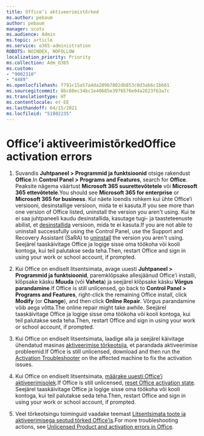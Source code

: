 ```yaml
---
title: Office’i aktiveerimistõrked
ms.author: pebaum
author: pebaum
manager: scotv
ms.audience: Admin
ms.topic: article
ms.service: o365-administration
ROBOTS: NOINDEX, NOFOLLOW
localization_priority: Priority
ms.collection: Adm_O365
ms.custom:
- "9002310"
- "4489"
ms.openlocfilehash: f791c15a57a4da209b7802db853c0d3ab6c1b681
ms.sourcegitcommit: 8bc60ec34bc1e40685e3976576e04a2623f63a7c
ms.translationtype: HT
ms.contentlocale: et-EE
ms.lasthandoff: 04/15/2021
ms.locfileid: "51802235"
---
```

# <a name="office-activation-errors"></a><span data-ttu-id="644c6-102">Office’i aktiveerimistõrked</span><span class="sxs-lookup"><span data-stu-id="644c6-102">Office activation errors</span></span>

1. <span data-ttu-id="644c6-103">Suvandis **Juhtpaneel > Programmid ja funktsioonid** otsige rakendust **Office**.</span><span class="sxs-lookup"><span data-stu-id="644c6-103">In **Control Panel > Programs and Features**, search for **Office**.</span></span> <span data-ttu-id="644c6-104">Peaksite nägema väärtust **Microsoft 365 suurettevõtetele** või **Microsoft 365 ettevõtetele**.</span><span class="sxs-lookup"><span data-stu-id="644c6-104">You should see **Microsoft 365 for enterprise** or **Microsoft 365 for business**.</span></span> <span data-ttu-id="644c6-105">Kui näete loendis rohkem kui ühte Office’i versiooni, desinstallige versioon, mida te ei kasuta.</span><span class="sxs-lookup"><span data-stu-id="644c6-105">If you see more than one version of Office listed, uninstall the version you aren't using.</span></span> <span data-ttu-id="644c6-106">Kui te ei saa juhtpaneeli kaudu desinstallida, kasutage tugi- ja taasteteenuste abilist, et [desinstallida](https://aka.ms/SARA-OfficeUninstall-Alchemy) versioon, mida te ei kasuta.</span><span class="sxs-lookup"><span data-stu-id="644c6-106">If you are not able to uninstall successfully using the Control Panel, use the Support and Recovery Assistant (SaRA) to [uninstall](https://aka.ms/SARA-OfficeUninstall-Alchemy) the version you aren't using.</span></span> <span data-ttu-id="644c6-107">Seejärel taaskäivitage Office ja logige sisse oma töökoha või kooli kontoga, kui teil palutakse seda teha.</span><span class="sxs-lookup"><span data-stu-id="644c6-107">Then, restart Office and sign in using your work or school account, if prompted.</span></span> 

2. <span data-ttu-id="644c6-108">Kui Office on endiselt litsentsimata, avage uuesti **Juhtpaneel > Programmid ja funktsioonid**, paremklõpsake allesjäänud Office’i installi, klõpsake käsku **Muuda** (või **Vaheta**) ja seejärel klõpsake käsku **Võrgus parandamine**.</span><span class="sxs-lookup"><span data-stu-id="644c6-108">If Office is still unlicensed, go back to **Control Panel > Programs and Features**, right-click the remaining Office install, click **Modify** (or **Change**), and then click **Online Repair**.</span></span> <span data-ttu-id="644c6-109">Võrgus parandamine võib aega võtta.</span><span class="sxs-lookup"><span data-stu-id="644c6-109">The online repair might take awhile.</span></span> <span data-ttu-id="644c6-110">Seejärel taaskäivitage Office ja logige sisse oma töökoha või kooli kontoga, kui teil palutakse seda teha.</span><span class="sxs-lookup"><span data-stu-id="644c6-110">Then, restart Office and sign in using your work or school account, if prompted.</span></span> 

3. <span data-ttu-id="644c6-111">Kui Office on endiselt litsentsimata, laadige alla ja seejärel käivitage ühendatud masinas [aktiveerimise tõrkeotsija](https://aka.ms/SARA-OfficeActivation-Alchemy), et parandada aktiveerimise probleemid.</span><span class="sxs-lookup"><span data-stu-id="644c6-111">If Office is still unlicensed, download and then run the [Activation Troubleshooter](https://aka.ms/SARA-OfficeActivation-Alchemy) on the affected machine to fix the activation issues.</span></span> 

4. <span data-ttu-id="644c6-112">Kui Office on endiselt litsentsimata, [määrake uuesti Office’i aktiveerimisolek](https://docs.microsoft.com/office365/troubleshoot/activation/reset-office-365-proplus-activation-state).</span><span class="sxs-lookup"><span data-stu-id="644c6-112">If Office is still unlicensed, [reset Office activation state](https://docs.microsoft.com/office365/troubleshoot/activation/reset-office-365-proplus-activation-state).</span></span> <span data-ttu-id="644c6-113">Seejärel taaskäivitage Office ja logige sisse oma töökoha või kooli kontoga, kui teil palutakse seda teha.</span><span class="sxs-lookup"><span data-stu-id="644c6-113">Then, restart Office and sign in using your work or school account, if prompted.</span></span>  

5. <span data-ttu-id="644c6-114">Veel tõrkeotsingu toiminguid vaadake teemast [Litsentsimata toote ja aktiveerimisega seotud tõrked Office’is](https://support.office.com/article/unlicensed-product-and-activation-errors-in-office-0d23d3c0-c19c-4b2f-9845-5344fedc4380).</span><span class="sxs-lookup"><span data-stu-id="644c6-114">For more troubleshooting actions, see [Unlicensed Product and activation errors in Office](https://support.office.com/article/unlicensed-product-and-activation-errors-in-office-0d23d3c0-c19c-4b2f-9845-5344fedc4380).</span></span>
